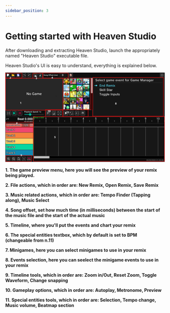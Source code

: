 ```yaml
---
sidebar_position: 3
---
```


# Getting started with Heaven Studio

After downloading and extracting Heaven Studio, launch the appropriately named "Heaven Studio" executable file.

Heaven Studio's UI is easy to understand, everything is explained below.

![ui](./assets/ui.png)

**1. The game preview menu, here you will see the preview of your remix being played.**

**2. File actions, which in order are: New Remix, Open Remix, Save Remix**

**3. Music related actions, which in order are: Tempo Finder (Tapping along), Music Select**

**4. Song offset, set how much time (in milliseconds) between the start of the music file and the start of the actual music**

**5. Timeline, where you'll put the events and chart your remix**

**6. The special entities textbox, which by default is set to BPM (changeable from n.11)**

**7. Minigames, here you can select minigames to use in your remix**

**8. Events selection, here you can seelect the minigame events to use in your remix**

**9. Timeline tools, which in order are: Zoom in/Out, Reset Zoom, Toggle Waveform, Change snapping**

**10. Gameplay options, which in order are: Autoplay, Metronome, Preview**

**11. Special entities tools, which in order are: Selection, Tempo change, Music volume, Beatmap section**
